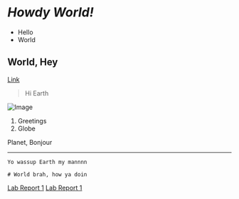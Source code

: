 # *Howdy World!*  
* Hello
* World

## **World, Hey**
[Link](https://www.helloworld.org/)	

> Hi
> Earth

![Image](https://miro.medium.com/max/1024/1*OohqW5DGh9CQS4hLY5FXzA.png)	

1. Greetings
2. Globe

Planet, Bonjour

---

`Yo wassup Earth my mannnn`

```
# World brah, how ya doin
```

[Lab Report 1](lab-report-1-week-2.html)
[Lab Report 1](https://marcidarci28.github.io/cse15l-lab-reports/lab-report-1-week2.html)

